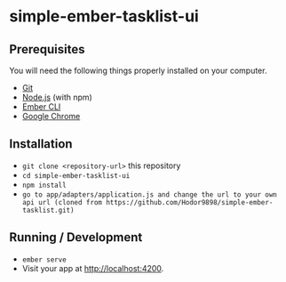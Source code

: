# simple-ember-tasklist-ui

## Prerequisites

You will need the following things properly installed on your computer.

* [Git](https://git-scm.com/)
* [Node.js](https://nodejs.org/) (with npm)
* [Ember CLI](https://ember-cli.com/)
* [Google Chrome](https://google.com/chrome/)

## Installation

* `git clone <repository-url>` this repository
* `cd simple-ember-tasklist-ui`
* `npm install`
* `go to app/adapters/application.js and change the url to your own api url (cloned from https://github.com/Hodor9898/simple-ember-tasklist.git)`

## Running / Development

* `ember serve`
* Visit your app at [http://localhost:4200](http://localhost:4200).
